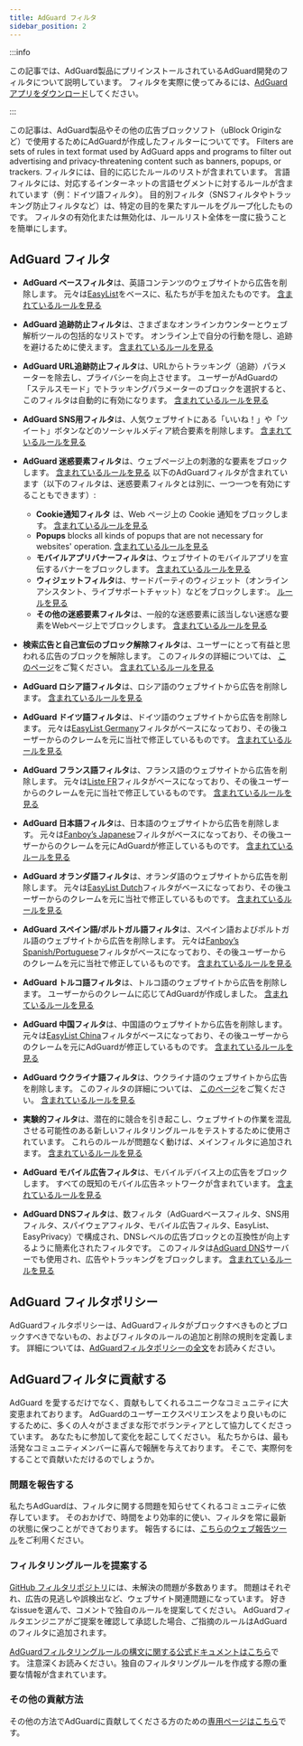 ```yaml
---
title: AdGuard フィルタ
sidebar_position: 2
---
```


:::info

この記事では、AdGuard製品にプリインストールされているAdGuard開発のフィルタについて説明しています。 フィルタを実際に使ってみるには、[AdGuardアプリをダウンロード](https://agrd.io/download-kb-adblock)してください。

:::

この記事は、AdGuard製品やその他の広告ブロックソフト（uBlock Originなど）で使用するためにAdGuardが作成したフィルターについてです。 Filters are sets of rules in text format used by AdGuard apps and programs to filter out advertising and privacy-threatening content such as banners, popups, or trackers. フィルタには、目的に応じたルールのリストが含まれています。 言語フィルタには、対応するインターネットの言語セグメントに対するルールが含まれています（例：ドイツ語フィルタ）。 目的別フィルタ（SNSフィルタやトラッキング防止フィルタなど）は、特定の目的を果たすルールをグループ化したものです。 フィルタの有効化または無効化は、ルールリスト全体を一度に扱うことを簡単にします。

## AdGuard フィルタ

- **AdGuard ベースフィルタ**は、英語コンテンツのウェブサイトから広告を削除します。 元々は[EasyList](https://easylist.to/)をベースに、私たちが手を加えたものです。 [含まれているルールを見る](https://raw.githubusercontent.com/AdguardTeam/FiltersRegistry/master/filters/filter_2_Base/filter.txt)
- **AdGuard 追跡防止フィルタ**は、さまざまなオンラインカウンターとウェブ解析ツールの包括的なリストです。 オンライン上で自分の行動を隠し、追跡を避けるために使えます。 [含まれているルールを見る](https://raw.githubusercontent.com/AdguardTeam/FiltersRegistry/master/filters/filter_3_Spyware/filter.txt)
- **AdGuard URL追跡防止フィルタ**は、URLからトラッキング（追跡）パラメーターを除去し、プライバシーを向上させます。 ユーザーがAdGuardの「ステルスモード」でトラッキングパラメーターのブロックを選択すると、このフィルタは自動的に有効になります。 [含まれているルールを見る](https://raw.githubusercontent.com/AdguardTeam/FiltersRegistry/master/filters/filter_17_TrackParam/filter.txt)
- **AdGuard SNS用フィルタ**は、人気ウェブサイトにある「いいね！」や「ツイート」ボタンなどのソーシャルメディア統合要素を削除します。 [含まれているルールを見る](https://raw.githubusercontent.com/AdguardTeam/FiltersRegistry/master/filters/filter_4_Social/filter.txt)
- **AdGuard 迷惑要素フィルタ**は、ウェブページ上の刺激的な要素をブロックします。 [含まれているルールを見る](https://raw.githubusercontent.com/AdguardTeam/FiltersRegistry/master/filters/filter_14_Annoyances/filter.txt) 以下のAdGuardフィルタが含まれています（以下のフィルタは、迷惑要素フィルタとは別に、一つ一つを有効にすることもできます）:

    - **Cookie通知フィルタ** は、Web ページ上の Cookie 通知をブロックします。 [含まれているルールを見る](https://raw.githubusercontent.com/AdguardTeam/FiltersRegistry/master/filters/filter_18_Annoyances_Cookies/filter.txt)
    - **Popups** blocks all kinds of popups that are not necessary for websites' operation. [含まれているルールを見る](https://raw.githubusercontent.com/AdguardTeam/FiltersRegistry/master/filters/filter_19_Annoyances_Popups/filter.txt)
    - **モバイルアプリバナーフィルタ**は、ウェブサイトのモバイルアプリを宣伝するバナーをブロックします。 [含まれているルールを見る](https://raw.githubusercontent.com/AdguardTeam/FiltersRegistry/master/filters/filter_20_Annoyances_MobileApp/filter.txt)
    - **ウィジェットフィルタ**は、サードパーティのウィジェット（オンラインアシスタント、ライブサポートチャット）などをブロックします:。 [ルールを見る](https://raw.githubusercontent.com/AdguardTeam/FiltersRegistry/master/filters/filter_22_Annoyances_Widgets/filter.txt)
    - **その他の迷惑要素フィルタ**は、一般的な迷惑要素に該当しない迷惑な要素をWebページ上でブロックします。 [含まれているルールを見る](https://raw.githubusercontent.com/AdguardTeam/FiltersRegistry/master/filters/filter_21_Annoyances_Other/filter.txt)

- **検索広告と自己宣伝のブロック解除フィルタ**は、ユーザーにとって有益と思われる広告のブロックを解除します。 このフィルタの詳細については、 [このページ](../search-ads)をご覧ください。 [含まれているルールを見る](https://raw.githubusercontent.com/AdguardTeam/FiltersRegistry/master/filters/filter_10_Useful/filter.txt)
- **AdGuard ロシア語フィルタ**は、ロシア語のウェブサイトから広告を削除します。 [含まれているルールを見る](https://raw.githubusercontent.com/AdguardTeam/FiltersRegistry/master/filters/filter_1_Russian/filter.txt)
- **AdGuard ドイツ語フィルタ**は、ドイツ語のウェブサイトから広告を削除します。 元々は[EasyList Germany](https://easylist.to/)フィルタがベースになっており、その後ユーザーからのクレームを元に当社で修正しているものです。 [含まれているルールを見る](https://raw.githubusercontent.com/AdguardTeam/FiltersRegistry/master/filters/filter_6_German/filter.txt)
- **AdGuard フランス語フィルタ**は、フランス語のウェブサイトから広告を削除します。 元々は[Liste FR](https://forums.lanik.us/viewforum.php?f=91)フィルタがベースになっており、その後ユーザーからのクレームを元に当社で修正しているものです。 [含まれているルールを見る](https://raw.githubusercontent.com/AdguardTeam/FiltersRegistry/master/filters/filter_16_French/filter.txt)
- **AdGuard 日本語フィルタ**は、日本語のウェブサイトから広告を削除します。 元々は[Fanboy’s Japanese](https://www.fanboy.co.nz/fanboy-japanese.txt)フィルタがベースになっており、その後ユーザーからのクレームを元にAdGuardが修正しているものです。 [含まれているルールを見る](https://raw.githubusercontent.com/AdguardTeam/FiltersRegistry/master/filters/filter_7_Japanese/filter.txt)
- **AdGuard オランダ語フィルタ**は、オランダ語のウェブサイトから広告を削除します。 元々は[EasyList Dutch](https://easylist.to/)フィルタがベースになっており、その後ユーザーからのクレームを元に当社で修正しているものです。 [含まれているルールを見る](https://raw.githubusercontent.com/AdguardTeam/FiltersRegistry/master/filters/filter_8_Dutch/filter.txt)
- **AdGuard スペイン語/ポルトガル語フィルタ**は、スペイン語およびポルトガル語のウェブサイトから広告を削除します。 元々は[Fanboy’s Spanish/Portuguese](https://www.fanboy.co.nz/fanboy-espanol.txt)フィルタがベースになっており、その後ユーザーからのクレームを元に当社で修正しているものです。 [含まれているルールを見る](https://raw.githubusercontent.com/AdguardTeam/FiltersRegistry/master/filters/filter_9_Spanish/filter.txt)
- **AdGuard トルコ語フィルタ**は、トルコ語のウェブサイトから広告を削除します。 ユーザーからのクレームに応じてAdGuardが作成しました。 [含まれているルールを見る](https://raw.githubusercontent.com/AdguardTeam/FiltersRegistry/master/filters/filter_13_Turkish/filter.txt)
- **AdGuard 中国フィルタ**は、中国語のウェブサイトから広告を削除します。 元々は[EasyList China](https://github.com/easylist/easylistchina)フィルタがベースになっており、その後ユーザーからのクレームを元にAdGuardが修正しているものです。 [含まれているルールを見る](https://raw.githubusercontent.com/AdguardTeam/FiltersRegistry/master/filters/filter_224_Chinese/filter.txt)
- **AdGuard ウクライナ語フィルタ**は、ウクライナ語のウェブサイトから広告を削除します。 このフィルタの詳細については、 [このページ](https://adguard.com/en/blog/ukrainian-filter.html)をご覧ください。 [含まれているルールを見る](https://raw.githubusercontent.com/AdguardTeam/FiltersRegistry/master/filters/filter_23_Ukrainian/filter.txt)
- **実験的フィルタ**は、潜在的に競合を引き起こし、ウェブサイトの作業を混乱させる可能性のある新しいフィルタリングルールをテストするために使用されています。 これらのルールが問題なく動けば、メインフィルタに追加されます。 [含まれているルールを見る](https://raw.githubusercontent.com/AdguardTeam/FiltersRegistry/master/filters/filter_5_Experimental/filter.txt)
- **AdGuard モバイル広告フィルタ**は、モバイルデバイス上の広告をブロックします。 すべての既知のモバイル広告ネットワークが含まれています。 [含まれているルールを見る](https://raw.githubusercontent.com/AdguardTeam/FiltersRegistry/master/filters/filter_11_Mobile/filter.txt)
- **AdGuard DNSフィルタ**は、数フィルタ（AdGuardベースフィルタ、SNS用フィルタ、スパイウェアフィルタ、モバイル広告フィルタ、EasyList、EasyPrivacy）で構成され、DNSレベルの広告ブロックとの互換性が向上するように簡素化されたフィルタです。 このフィルタは[AdGuard DNS](https://adguard-dns.io/kb)サーバーでも使用され、広告やトラッキングをブロックします。 [含まれているルールを見る](https://raw.githubusercontent.com/AdguardTeam/FiltersRegistry/master/filters/filter_15_DnsFilter/filter.txt)

## AdGuard フィルタポリシー

AdGuardフィルタポリシーは、AdGuardフィルタがブロックすべきものとブロックすべきでないもの、およびフィルタのルールの追加と削除の規則を定義します。 詳細については、[AdGuardフィルタポリシーの全文](../filter-policy)をお読みください。

## AdGuardフィルタに貢献する

AdGuard を愛するだけでなく、貢献もしてくれるユニークなコミュニティに大変恵まれております。 AdGuardのユーザーエクスペリエンスをより良いものにするために、多くの人々がさまざまな形でボランティアとして協力してくださっています。 あなたもに参加して変化を起こしてください。 私たちからは、最も活発なコミュニティメンバーに喜んで報酬を与えております。 そこで、実際何をすることで貢献いただけるのでしょうか。

### 問題を報告する

私たちAdGuardは、フィルタに関する問題を知らせてくれるコミュニティに依存しています。 そのおかげで、時間をより効率的に使い、フィルタを常に最新の状態に保つことができております。 報告するには、[こちらのウェブ報告ツール](https://agrd.io/report)をご利用ください。

### フィルタリングルールを提案する

[GitHub フィルタリポジトリ](https://github.com/AdguardTeam/AdguardFilters/issues)には、未解決の問題が多数あります。 問題はそれぞれ、広告の見逃しや誤検出など、ウェブサイト関連問題になっています。 好きなissueを選んで、コメントで独自のルールを提案してください。 AdGuardフィルタエンジニアがご提案を確認して承認した場合、ご指摘のルールはAdGuardのフィルタに追加されます。

[AdGuardフィルタリングルールの構文に関する公式ドキュメントはこちら](../create-own-filters)です。 注意深くお読みください。独自のフィルタリングルールを作成する際の重要な情報が含まれています。

### その他の貢献方法

その他の方法でAdGuardに貢献してくださる方のための[専用ページはこちら](https://adguard.com/contribute.html)です。
